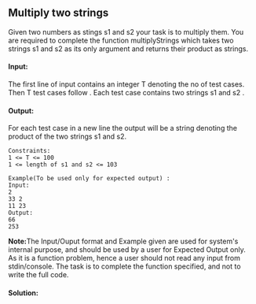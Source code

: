 ##  Multiply two strings 
Given two numbers as stings s1 and s2 your task is to multiply them. You are required to complete the function multiplyStrings which takes two strings s1 and s2 as its only argument and returns their product as strings.

#### Input:
The first line of input contains an integer T denoting the no of test cases. Then T test cases follow . Each test case contains two strings s1 and s2 .

#### Output:
For each test case in a new line the output will be a string denoting the product of the two strings s1 and s2.
```
Constraints:
1 <= T <= 100
1 <= length of s1 and s2 <= 103

Example(To be used only for expected output) :
Input:
2
33 2
11 23
Output:
66
253
```
<b>Note:</b>The Input/Ouput format and Example given are used for system's internal purpose, and should be used by a user for Expected Output only. As it is a function problem, hence a user should not read any input from stdin/console. The task is to complete the function specified, and not to write the full code.
#### Solution:
```c++

```
